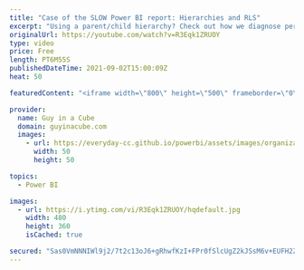 ```yaml
---
title: "Case of the SLOW Power BI report: Hierarchies and RLS"
excerpt: "Using a parent/child hierarchy? Check out how we diagnose performance when using some of the PATH DAX functions in Power BI and also how to make this report faster!  PATHCONTAINS Reference: https://dax.guide/pathcontains/  📢 Become a member: https://guyinacu.be/membership \r \r *******************"
originalUrl: https://youtube.com/watch?v=R3Eqk1ZRUOY
type: video
price: Free
length: PT6M55S
publishedDateTime: 2021-09-02T15:00:09Z
heat: 50

featuredContent: "<iframe width=\"800\" height=\"500\" frameborder=\"0\" src=\"https://www.youtube.com/embed/R3Eqk1ZRUOY\" allow=\"accelerometer; autoplay; encrypted-media; gyroscope; picture-in-picture\" allowfullscreen></iframe>"

provider:
  name: Guy in a Cube
  domain: guyinacube.com
  images:
    - url: https://everyday-cc.github.io/powerbi/assets/images/organizations/guyinacube.com-50x50.jpg
      width: 50
      height: 50

topics:
  - Power BI

images:
  - url: https://i.ytimg.com/vi/R3Eqk1ZRUOY/hqdefault.jpg
    width: 480
    height: 360
    isCached: true

secured: "Sas0VmNNNIWl9j2/7t2c13oJ6+gRhwfKzI+FPr0fSlcUgZ2kJSsM6v+EUFH2Z1AWmUs3UnN9RqDXwFn6631odJwDsKmnoTxeV190rNObOPei9QBWibocnyQS0q7LVUEu3GBUSB30p+yT1z9lmEPk+M0GDAyV4CXTYZCbIyTawFDPvnC3nhnC0sSSW2l7GJEZ3KpRmt81Prv14vDSkJuZxrXFPJUPnAd7Ixs/WZOQhubOaRKdXIJpFx0pf0XxZvOfytcipdj3GLewvGkiGP1pvPjZewr5nYlOOnvWdM1u8WLEYqgWtn4rYIg4YDiGwlopoGqBMdTT04YJjQFAPmVRwcvg21VLGnPV/oeVa3h25SU7HLBG9jSeGDr7RszQxWVcqm/pH8Dvz+Gcnq3EP8VGjO1PvhOn/EMZvHFTxwMe2KU=;ktgXF768Kilu3RyrI+idXQ=="
---
```


